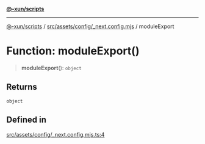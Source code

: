[**@-xun/scripts**](../../../../../README.md)

***

[@-xun/scripts](../../../../../README.md) / [src/assets/config/\_next.config.mjs](../README.md) / moduleExport

# Function: moduleExport()

> **moduleExport**(): `object`

## Returns

`object`

## Defined in

[src/assets/config/\_next.config.mjs.ts:4](https://github.com/Xunnamius/xscripts/blob/2521de366121a50ffeca631b4ec62db9c60657e5/src/assets/config/_next.config.mjs.ts#L4)
